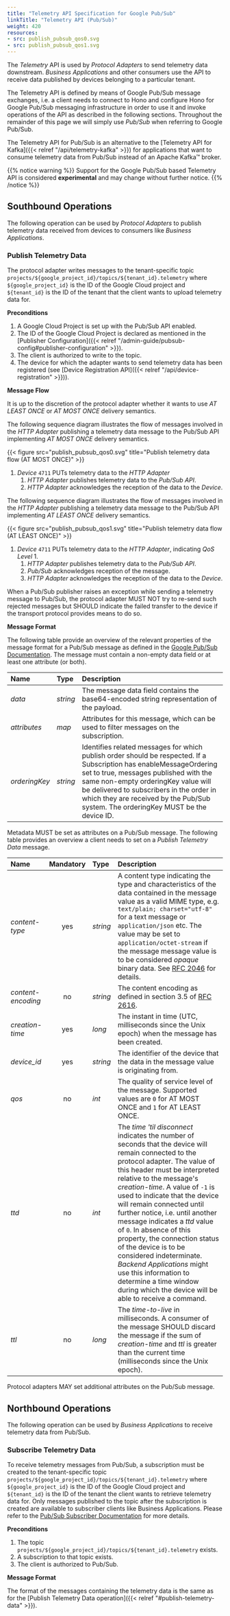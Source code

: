 ```yaml
---
title: "Telemetry API Specification for Google Pub/Sub"
linkTitle: "Telemetry API (Pub/Sub)"
weight: 420
resources:
- src: publish_pubsub_qos0.svg
- src: publish_pubsub_qos1.svg
---
```


The *Telemetry* API is used by *Protocol Adapters* to send telemetry data downstream.
*Business Applications* and other consumers use the API to receive data published by devices belonging to a particular
tenant.

The Telemetry API is defined by means of Google Pub/Sub message exchanges, i.e. a client needs to connect to Hono and configure
Hono for Google Pub/Sub messaging infrastructure in order to use it and invoke operations of the API as described in the following sections. Throughout the remainder of
this page we will simply use *Pub/Sub* when referring to Google Pub/Sub.

The Telemetry API for Pub/Sub is an alternative to the [Telemetry API for Kafka]({{< relref "/api/telemetry-kafka" >}})
for applications that want to consume telemetry data from Pub/Sub instead of an Apache Kafka&trade;
broker.

{{% notice warning %}}
Support for the Google Pub/Sub based Telemetry API is considered **experimental** and may change without further notice.
{{% /notice %}}

## Southbound Operations

The following operation can be used by *Protocol Adapters* to publish telemetry data received from devices to
consumers like *Business Applications*.

### Publish Telemetry Data

The protocol adapter writes messages to the tenant-specific topic `projects/${google_project_id}/topics/${tenant_id}.telemetry`
where `${google_project_id}` is the ID of the Google Cloud project and `${tenant_id}` is the
ID of the tenant that the client wants to upload telemetry data for.

**Preconditions**

1. A Google Cloud Project is set up with the Pub/Sub API enabled.
2. The ID of the Google Cloud Project is declared as mentioned in the [Publisher Configuration]({{< relref "/admin-guide/pubsub-config#publisher-configuration" >}}).
3. The client is authorized to write to the topic.
4. The device for which the adapter wants to send telemetry data has been registered (see
   [Device Registration API]({{< relref "/api/device-registration" >}})).

**Message Flow**

It is up to the discretion of the protocol adapter whether it wants to use *AT LEAST ONCE* or *AT MOST ONCE* delivery
semantics.

The following sequence diagram illustrates the flow of messages involved in the *HTTP Adapter* publishing a telemetry
data message to the Pub/Sub API implementing *AT MOST ONCE* delivery semantics.

{{< figure src="publish_pubsub_qos0.svg" title="Publish telemetry data flow (AT MOST ONCE)" >}}

1. *Device* `4711` PUTs telemetry data to the *HTTP Adapter*
    1. *HTTP Adapter* publishes telemetry data to the *Pub/Sub API*.
    1. *HTTP Adapter* acknowledges the reception of the data to the *Device*.

The following sequence diagram illustrates the flow of messages involved in the *HTTP Adapter* publishing a telemetry
data message to the Pub/Sub API implementing *AT LEAST ONCE* delivery semantics.

{{< figure src="publish_pubsub_qos1.svg" title="Publish telemetry data flow (AT LEAST ONCE)" >}}

1. *Device* `4711` PUTs telemetry data to the *HTTP Adapter*, indicating *QoS Level* 1.
    1. *HTTP Adapter* publishes telemetry data to the *Pub/Sub API*.
    1. *Pub/Sub* acknowledges reception of the message.
    1. *HTTP Adapter* acknowledges the reception of the data to the *Device*.

When a Pub/Sub publisher raises an exception while sending a telemetry message to Pub/Sub, the protocol adapter MUST NOT try
to re-send such rejected messages but SHOULD indicate the failed transfer to the device if the transport protocol
provides means to do so.

**Message Format**

The following table provide an overview of the relevant properties of the message format for a Pub/Sub message as defined in the
[Google Pub/Sub Documentation](https://cloud.google.com/pubsub/docs/reference/rest/v1/PubsubMessage). The message must contain a non-empty data field or at least one attribute (or both).

| Name            | Type        | Description |
| :-------------- | :---------- | :---------- |
| *data*  | *string*    | The message data field contains the base64-encoded string representation of the payload. |
| *attributes* | *map*      | Attributes for this message, which can be used to filter messages on the subscription. |
| *orderingKey* | *string*      | Identifies related messages for which publish order should be respected. If a Subscription has enableMessageOrdering set to true, messages published with the same non-empty orderingKey value will be delivered to subscribers in the order in which they are received by the Pub/Sub system. The orderingKey MUST be the device ID. |

Metadata MUST be set as attributes on a Pub/Sub message.
The following table provides an overview a client needs to set on a *Publish Telemetry Data* message.

| Name            | Mandatory       | Type        | Description |
| :-------------- | :-------------: | :---------- | :---------- |
| *content-type*  | yes             | *string*    | A content type indicating the type and characteristics of the data contained in the message value as a valid MIME type, e.g. `text/plain; charset="utf-8"` for a text message or `application/json` etc. The value may be set to `application/octet-stream` if the message message value is to be considered *opaque* binary data. See [RFC 2046](https://www.ietf.org/rfc/rfc2046.txt) for details. |
| *content-encoding* | no           | *string*    | The content encoding as defined in section 3.5 of [RFC 2616](https://www.ietf.org/rfc/rfc2616.txt). |
| *creation-time* | yes             | *long*      | The instant in time (UTC, milliseconds since the Unix epoch) when the message has been created. |
| *device_id*     | yes             | *string*    | The identifier of the device that the data in the message value is originating from. |
| *qos*           | no              | *int*       | The quality of service level of the message. Supported values are `0` for AT MOST ONCE and `1` for AT LEAST ONCE. |
| *ttd*           | no              | *int*       | The *time 'til disconnect* indicates the number of seconds that the device will remain connected to the protocol adapter. The value of this header must be interpreted relative to the message's *creation-time*. A value of `-1` is used to indicate that the device will remain connected until further notice, i.e. until another message indicates a *ttd* value of `0`. In absence of this property, the connection status of the device is to be considered indeterminate. *Backend Applications* might use this information to determine a time window during which the device will be able to receive a command. |
| *ttl*           | no              | *long*      | The *time-to-live* in milliseconds. A consumer of the message SHOULD discard the message if the sum of *creation-time* and *ttl* is greater than the current time (milliseconds since the Unix epoch). |

Protocol adapters MAY set additional attributes on the Pub/Sub message.

## Northbound Operations

The following operation can be used by *Business Applications* to receive telemetry data from Pub/Sub.

### Subscribe Telemetry Data

To receive telemetry messages from Pub/Sub, a subscription must be created to the tenant-specific topic `projects/${google_project_id}/topics/${tenant_id}.telemetry`
where `${google_project_id}` is the ID of the Google Cloud project and `${tenant_id}` is the ID of the tenant the client wants to retrieve telemetry data for. Only messages published
to the topic after the subscription is created are available to subscriber clients like Business Applications. Please refer to the
[Pub/Sub Subscriber Documentation](https://cloud.google.com/pubsub/docs/subscriber) for more details.

**Preconditions**

1. The topic `projects/${google_project_id}/topics/${tenant_id}.telemetry` exists.
2. A subscription to that topic exists.
3. The client is authorized to Pub/Sub.

**Message Format**

The format of the messages containing the telemetry data is the same as for the
[Publish Telemetry Data operation]({{< relref "#publish-telemetry-data" >}}).